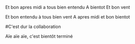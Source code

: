 Et bon apres midi a tous bien entendu
A bientot
Et bon vent

Et bon entendu à tous bien vent
A apres midi
et bon bientot

#C'est dur la collaboration 

Aïe aïe aïe, c'est bientôt terminé